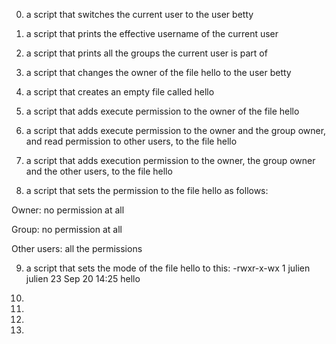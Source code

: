 0. a script that switches the current user to the user betty

1. a script that prints the effective username of the current user

2. a script that prints all the groups the current user is part of 

3. a script that changes the owner of the file hello to the user betty

4. a script that creates an empty file called hello

5. a script that adds execute permission to the owner of the file hello

6. a script that adds execute permission to the owner and the group owner, and read permission to other users, to the file hello

7. a script that adds execution permission to the owner, the group owner and the other users, to the file hello 

8. a script that sets the permission to the file hello as follows:



Owner: no permission at all

Group: no permission at all

Other users: all the permissions

9. a script that sets the mode of the file hello to this:  -rwxr-x-wx 1 julien julien 23 Sep 20 14:25 hello

10. 

11. 

12.

13. 
